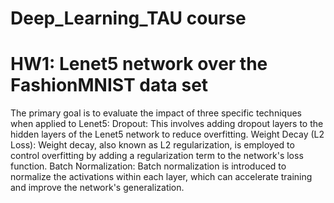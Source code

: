 # Deep_Learning_TAU course

# HW1:  Lenet5 network over the FashionMNIST data set
The primary goal is to evaluate the impact of three specific techniques when applied to Lenet5:
Dropout: This involves adding dropout layers to the hidden layers of the Lenet5 network to reduce overfitting.
Weight Decay (L2 Loss): Weight decay, also known as L2 regularization, is employed to control overfitting by adding a regularization term to the network's loss function.
Batch Normalization: Batch normalization is introduced to normalize the activations within each layer, which can accelerate training and improve the network's generalization.


